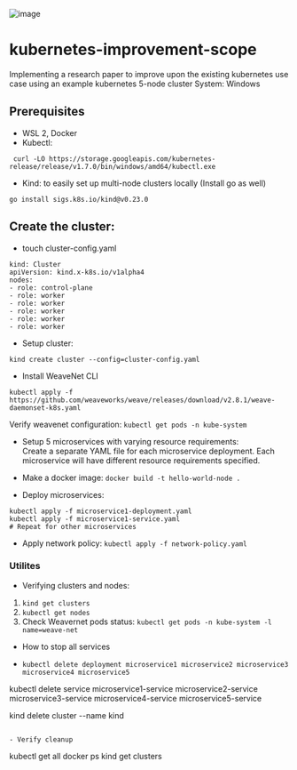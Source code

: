 ![image](https://github.com/valkyron/kubernetes-improvement-scope/assets/45105530/8c014505-a51b-46b8-8df1-cc3153707ee6)
# kubernetes-improvement-scope

Implementing a research paper to improve upon the existing kubernetes use case using an example kubernetes 5-node cluster
System: Windows

## Prerequisites

- WSL 2, Docker
- Kubectl:
```
 curl -LO https://storage.googleapis.com/kubernetes-release/release/v1.7.0/bin/windows/amd64/kubectl.exe
```

- Kind: to easily set up multi-node clusters locally (Install go as well)
```
go install sigs.k8s.io/kind@v0.23.0
```

## Create the cluster:

- touch cluster-config.yaml
```
kind: Cluster
apiVersion: kind.x-k8s.io/v1alpha4
nodes:
- role: control-plane
- role: worker
- role: worker
- role: worker
- role: worker
- role: worker
```

- Setup cluster:
```
kind create cluster --config=cluster-config.yaml
```

- Install WeaveNet CLI
```
kubectl apply -f https://github.com/weaveworks/weave/releases/download/v2.8.1/weave-daemonset-k8s.yaml
```

Verify weavenet configuration:
```kubectl get pods -n kube-system```

- Setup 5 microservices with varying resource requirements:<br>
Create a separate YAML file for each microservice deployment. Each microservice will have different resource requirements specified.

- Make a docker image: ```docker build -t hello-world-node .```

- Deploy microservices:
```
kubectl apply -f microservice1-deployment.yaml
kubectl apply -f microservice1-service.yaml
# Repeat for other microservices
```

- Apply network policy:
 ```kubectl apply -f network-policy.yaml```

### Utilites

- Verifying clusters and nodes:

1. ```kind get clusters```
2. ```kubectl get nodes```
3. Check Weavernet pods status: ```kubectl get pods -n kube-system -l name=weave-net```

- How to stop all services

- ```
  kubectl delete deployment microservice1 microservice2 microservice3 microservice4 microservice5
kubectl delete service microservice1-service microservice2-service microservice3-service microservice4-service microservice5-service

kind delete cluster --name kind
  ```

- Verify cleanup
```
kubectl get all
docker ps
kind get clusters
```
